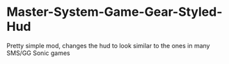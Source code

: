 # Master-System-Game-Gear-Styled-Hud
Pretty simple mod, changes the hud to look similar to the ones in many SMS/GG Sonic games
